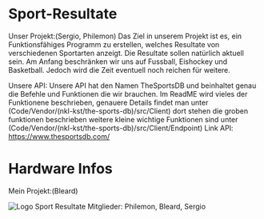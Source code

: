 # Sport-Resultate

Unser Projekt:(Sergio, Philemon)
Das Ziel in unserem Projekt ist es, ein Funktionsfähiges Programm zu erstellen, welches Resultate von verschiedenen Sportarten anzeigt. Die Resultate sollen natürlich aktuell sein. Am Anfang beschränken wir uns auf Fussball, Eishockey und Basketball. Jedoch wird die Zeit eventuell noch reichen für weitere.

Unsere API:
Unsere API hat den Namen TheSportsDB und beinhaltet genau die Befehle und Funktionen die wir brauchen. Im ReadME wird vieles der Funktionene beschrieben, genauere Details findet man unter (Code/Vendor/(nkl-kst/the-sports-db)/src/Client) dort stehen die groben funktionen beschrieben weitere kleine wichtige Funktionen sind unter (Code/Vendor/(nkl-kst/the-sports-db)/src/Client/Endpoint)
Link API: https://www.thesportsdb.com/


# Hardware Infos
Mein Projekt:(Bleard)



![Logo Sport Resultate](https://user-images.githubusercontent.com/89902676/136811820-e4609a91-f716-437a-a22d-87408dbe5c60.png)
Mitglieder: Philemon, Bleard, Sergio
